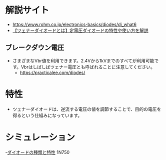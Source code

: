 # 解説サイト
- https://www.rohm.co.jp/electronics-basics/diodes/di_what6
- [【ツェナーダイオードとは】定電圧ダイオードの特性や使い方を解説](https://persol-tech-s.co.jp/hatalabo/mono_engineer/467.html)

## ブレークダウン電圧
- さまざまなVbr値を利用できます。2.4Vから1kVまでのすべてが利用可能です。Vbrはしばしばツェナー電圧とも呼ばれることに注意してください。
  - https://practicalee.com/diodes/

# 特性
- ツェナーダイオードは、逆流する電圧の値を調節することで、目的の電圧を得るという仕組みになっています。

# シミュレーション
-[ダイオードの種類と特性](https://cc.cqpub.co.jp/system/contents/2348/#:~:text=%E3%83%84%E3%82%A7%E3%83%8A%E3%83%BC%E3%83%BB%E3%83%80%E3%82%A4%E3%82%AA%E3%83%BC%E3%83%89%E3%81%AF%E9%80%86%E6%96%B9%E5%90%91,%E9%9B%BB%E5%9C%A7%E3%81%A8%E3%81%97%E3%81%A6%E4%BD%BF%E7%94%A8%E3%81%95%E3%82%8C%E3%81%BE%E3%81%99%EF%BC%8E)
1N750
